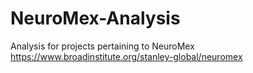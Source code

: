 # NeuroMex-Analysis
Analysis for projects pertaining to NeuroMex https://www.broadinstitute.org/stanley-global/neuromex
